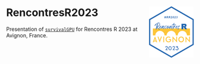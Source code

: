 # RencontresR2023 <img src="images/logo/Logo_Rencontres_R_fond_BlancFichier_2big_2.png" align="right" height="139" />
Presentation of [`survivalGPU`](https://github.com/jeanfeydy/survivalGPU) for Rencontres R 2023 at Avignon, France.
